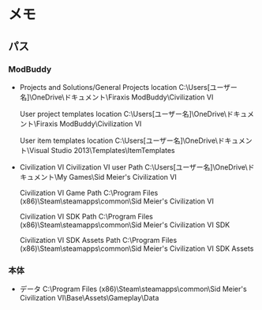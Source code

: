 # メモ

## パス
### ModBuddy
- Projects and Solutions/General
    Projects location
    C:\Users\[ユーザー名]\OneDrive\ドキュメント\Firaxis ModBuddy\Civilization VI

    User project templates location
    C:\Users\[ユーザー名]\OneDrive\ドキュメント\Firaxis ModBuddy\Civilization VI

    User item templates location
    C:\Users\[ユーザー名]\OneDrive\ドキュメント\Visual Studio 2013\Templates\ItemTemplates
- Civilization VI
    Civilization VI user Path
    C:\Users\[ユーザー名]\OneDrive\ドキュメント\My Games\Sid Meier's Civilization VI

    Civilization VI Game Path
    C:\Program Files (x86)\Steam\steamapps\common\Sid Meier's Civilization VI

    Civilization VI SDK Path
    C:\Program Files (x86)\Steam\steamapps\common\Sid Meier's Civilization VI SDK

    Civilization VI SDK Assets Path
    C:\Program Files (x86)\Steam\steamapps\common\Sid Meier's Civilization VI SDK Assets

### 本体
- データ
    C:\Program Files (x86)\Steam\steamapps\common\Sid Meier's Civilization VI\Base\Assets\Gameplay\Data
